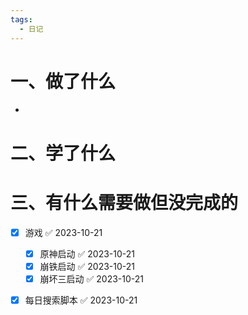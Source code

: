 ```yaml
---
tags:
  - 日记
---
```



# 一、做了什么

- 


# 二、学了什么




# 三、有什么需要做但没完成的
- [x] 游戏 ✅ 2023-10-21
	- [x] 原神启动 ✅ 2023-10-21
	- [x] 崩铁启动 ✅ 2023-10-21
	- [x] 崩坏三启动 ✅ 2023-10-21
- [x] 每日搜索脚本 ✅ 2023-10-21

